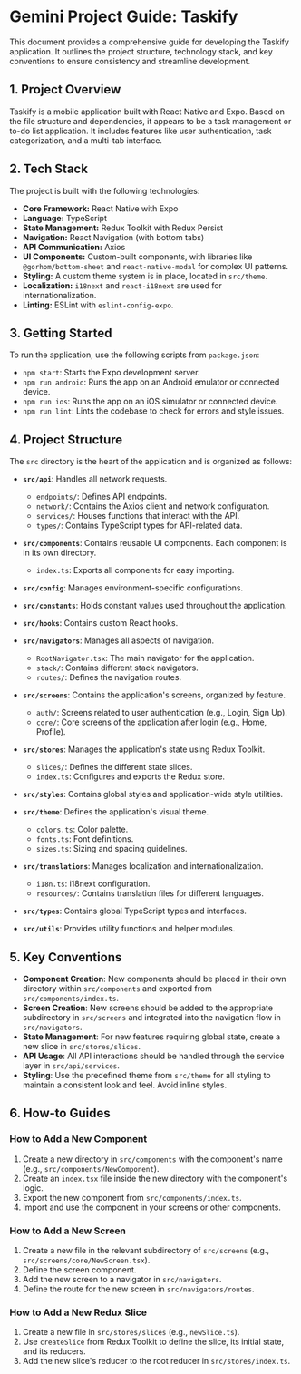 # Gemini Project Guide: Taskify

This document provides a comprehensive guide for developing the Taskify application. It outlines the project structure, technology stack, and key conventions to ensure consistency and streamline development.

## 1. Project Overview

Taskify is a mobile application built with React Native and Expo. Based on the file structure and dependencies, it appears to be a task management or to-do list application. It includes features like user authentication, task categorization, and a multi-tab interface.

## 2. Tech Stack

The project is built with the following technologies:

- **Core Framework:** React Native with Expo
- **Language:** TypeScript
- **State Management:** Redux Toolkit with Redux Persist
- **Navigation:** React Navigation (with bottom tabs)
- **API Communication:** Axios
- **UI Components:** Custom-built components, with libraries like `@gorhom/bottom-sheet` and `react-native-modal` for complex UI patterns.
- **Styling:** A custom theme system is in place, located in `src/theme`.
- **Localization:** `i18next` and `react-i18next` are used for internationalization.
- **Linting:** ESLint with `eslint-config-expo`.

## 3. Getting Started

To run the application, use the following scripts from `package.json`:

- `npm start`: Starts the Expo development server.
- `npm run android`: Runs the app on an Android emulator or connected device.
- `npm run ios`: Runs the app on an iOS simulator or connected device.
- `npm run lint`: Lints the codebase to check for errors and style issues.

## 4. Project Structure

The `src` directory is the heart of the application and is organized as follows:

- **`src/api`**: Handles all network requests.
  - `endpoints/`: Defines API endpoints.
  - `network/`: Contains the Axios client and network configuration.
  - `services/`: Houses functions that interact with the API.
  - `types/`: Contains TypeScript types for API-related data.

- **`src/components`**: Contains reusable UI components. Each component is in its own directory.
  - `index.ts`: Exports all components for easy importing.

- **`src/config`**: Manages environment-specific configurations.

- **`src/constants`**: Holds constant values used throughout the application.

- **`src/hooks`**: Contains custom React hooks.

- **`src/navigators`**: Manages all aspects of navigation.
  - `RootNavigator.tsx`: The main navigator for the application.
  - `stack/`: Contains different stack navigators.
  - `routes/`: Defines the navigation routes.

- **`src/screens`**: Contains the application's screens, organized by feature.
  - `auth/`: Screens related to user authentication (e.g., Login, Sign Up).
  - `core/`: Core screens of the application after login (e.g., Home, Profile).

- **`src/stores`**: Manages the application's state using Redux Toolkit.
  - `slices/`: Defines the different state slices.
  - `index.ts`: Configures and exports the Redux store.

- **`src/styles`**: Contains global styles and application-wide style utilities.

- **`src/theme`**: Defines the application's visual theme.
  - `colors.ts`: Color palette.
  - `fonts.ts`: Font definitions.
  - `sizes.ts`: Sizing and spacing guidelines.

- **`src/translations`**: Manages localization and internationalization.
  - `i18n.ts`: i18next configuration.
  - `resources/`: Contains translation files for different languages.

- **`src/types`**: Contains global TypeScript types and interfaces.

- **`src/utils`**: Provides utility functions and helper modules.

## 5. Key Conventions

- **Component Creation**: New components should be placed in their own directory within `src/components` and exported from `src/components/index.ts`.
- **Screen Creation**: New screens should be added to the appropriate subdirectory in `src/screens` and integrated into the navigation flow in `src/navigators`.
- **State Management**: For new features requiring global state, create a new slice in `src/stores/slices`.
- **API Usage**: All API interactions should be handled through the service layer in `src/api/services`.
- **Styling**: Use the predefined theme from `src/theme` for all styling to maintain a consistent look and feel. Avoid inline styles.

## 6. How-to Guides

### How to Add a New Component

1.  Create a new directory in `src/components` with the component's name (e.g., `src/components/NewComponent`).
2.  Create an `index.tsx` file inside the new directory with the component's logic.
3.  Export the new component from `src/components/index.ts`.
4.  Import and use the component in your screens or other components.

### How to Add a New Screen

1.  Create a new file in the relevant subdirectory of `src/screens` (e.g., `src/screens/core/NewScreen.tsx`).
2.  Define the screen component.
3.  Add the new screen to a navigator in `src/navigators`.
4.  Define the route for the new screen in `src/navigators/routes`.

### How to Add a New Redux Slice

1.  Create a new file in `src/stores/slices` (e.g., `newSlice.ts`).
2.  Use `createSlice` from Redux Toolkit to define the slice, its initial state, and its reducers.
3.  Add the new slice's reducer to the root reducer in `src/stores/index.ts`.
